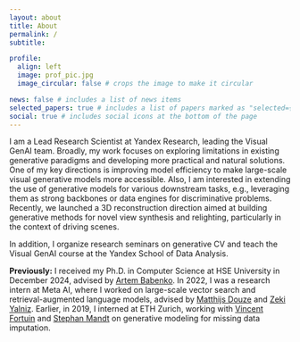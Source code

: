 ```yaml
---
layout: about
title: About
permalink: /
subtitle:

profile:
  align: left
  image: prof_pic.jpg
  image_circular: false # crops the image to make it circular

news: false # includes a list of news items
selected_papers: true # includes a list of papers marked as "selected={true}"
social: true # includes social icons at the bottom of the page
---
```


I am a Lead Research Scientist at Yandex Research, leading the Visual GenAI team. Broadly, my work focuses on exploring limitations in existing generative paradigms and developing more practical and natural solutions. One of my key directions is improving model efficiency to make large-scale visual generative models more accessible. Also, I am interested in extending the use of generative models for various downstream tasks, e.g., leveraging them as strong backbones or data engines for discriminative problems. Recently, we launched a 3D reconstruction direction aimed at building generative methods for novel view synthesis and relighting, particularly in the context of driving scenes.

In addition, I organize research seminars on generative CV and teach the Visual GenAI course at the Yandex School of Data Analysis.

**Previously:** I received my Ph.D. in Computer Science at HSE University in December 2024, advised by [Artem Babenko](https://scholar.google.ru/citations?user=2Kv3JP0AAAAJ&hl=en). In 2022, I was a research intern at Meta AI, where I worked on large-scale vector search and retrieval-augmented language models, advised by [Matthijs Douze](https://ai.meta.com/people/804301491840160/matthijs-douze/) and [Zeki Yalniz](https://ai.meta.com/people/274060152308398/i-zeki-yalniz/). Earlier, in 2019, I interned at ETH Zurich, working with [Vincent Fortuin](https://fortuin.github.io/) and [Stephan Mandt](https://www.stephanmandt.com/) on generative modeling for missing data imputation.

